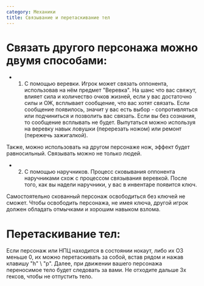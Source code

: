 ```yaml
---
category: Механики
title: Связывание и перетаскивание тел
---
```


# Связать другого персонажа можно двумя способами:

  - 1) С помощью веревки.
Игрок может связать оппонента, использовав на нём предмет "Веревка". На шанс что вас свяжут, влияет сила и количество очков жизней, если у вас достаточно силы и ОЖ, всплывает сообщение, что вас хотят связать. Если сообщение появилось, значит у вас есть выбор - сопротивляться или подчиниться и позволить вас связать. Если вы без сознания, то сообщение всплывать не будет. Выпутаться можно используя на веревку навык ловушки (перерезать ножом) или ремонт (пережечь зажигалкой).

Также, можно использовать на другом персонаже нож, эффект будет равносильный. Связывать можно не только людей.

  - 2) С помощью наручников.
Процесс сковывания оппонента наручниками схож с процессом связывания веревкой. После того, как вы надели наручники, у вас в инвентаре появится ключ.

Самостоятельно скованный персонаж освободиться без ключей не сможет. Чтобы освободить персонажа, не имея ключа, другой игрок должен обладать отмычками и хорошим навыком взлома.

# Перетаскивание тел:

Если персонаж или НПЦ находится в состоянии нокаут, либо их ОЗ меньше 0, их можно перетаскивать за собой, встав рядом и нажав клавишу "h" \ "р". Далее, при движении вашего персонажа переносимое тело будет следовать за вами. Не отходите дальше 3х гексов, чтобы не отпустить тело.  
